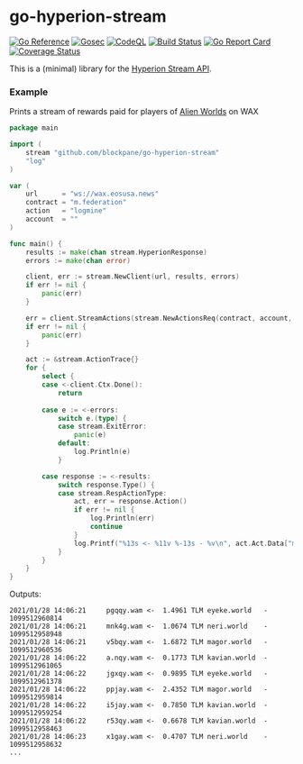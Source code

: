 # go-hyperion-stream

[![Go Reference](https://pkg.go.dev/badge/github.com/blockpane/go-hyperion-stream.svg)](https://pkg.go.dev/github.com/blockpane/go-hyperion-stream)
[![Gosec](https://github.com/blockpane/go-hyperion-stream/workflows/Gosec/badge.svg)](https://github.com/blockpane/go-hyperion-stream/actions?query=workflow%3AGosec)
[![CodeQL](https://github.com/blockpane/go-hyperion-stream/workflows/CodeQL/badge.svg)](https://github.com/blockpane/go-hyperion-stream/actions?query=workflow%3ACodeQL)
[![Build Status](https://github.com/blockpane/go-hyperion-stream/workflows/Tests/badge.svg)](https://github.com/blockpane/go-hyperion-stream/actions?workflow=Tests)
[![Go Report Card](https://goreportcard.com/badge/github.com/blockpane/go-hyperion-stream)](https://goreportcard.com/report/github.com/blockpane/go-hyperion-stream)
[![Coverage Status](https://coveralls.io/repos/github/blockpane/go-hyperion-stream/badge.svg?branch=develop)](https://coveralls.io/github/blockpane/go-hyperion-stream?branch=develop)

This is a (minimal) library for the [Hyperion Stream API](https://hyperion.docs.eosrio.io/stream_client/).

### Example

Prints a stream of rewards paid for players of [Alien Worlds](https://alienworlds.io) on WAX

```go
package main

import (
	stream "github.com/blockpane/go-hyperion-stream"
	"log"
)

var (
	url      = "ws://wax.eosusa.news"
	contract = "m.federation"
	action   = "logmine"
	account  = ""
)

func main() {
	results := make(chan stream.HyperionResponse)
	errors := make(chan error)

	client, err := stream.NewClient(url, results, errors)
	if err != nil {
		panic(err)
	}

	err = client.StreamActions(stream.NewActionsReq(contract, account, action))
	if err != nil {
		panic(err)
	}

	act := &stream.ActionTrace{}
	for {
		select {
		case <-client.Ctx.Done():
			return
			
		case e := <-errors:
			switch e.(type) {
			case stream.ExitError:
				panic(e)
			default:
				log.Println(e)
			}

		case response := <-results:
			switch response.Type() {
			case stream.RespActionType:
				act, err = response.Action()
				if err != nil {
					log.Println(err)
					continue
				}
				log.Printf("%13s <- %11v %-13s - %v\n", act.Act.Data["miner"], act.Act.Data["bounty"], act.Act.Data["planet_name"], act.Act.Data["land_id"])
			}
		}
	}
}
```

Outputs:

```text
2021/01/28 14:06:21     pgqqy.wam <-  1.4961 TLM eyeke.world   - 1099512960814
2021/01/28 14:06:21     mnk4g.wam <-  1.0674 TLM neri.world    - 1099512958948
2021/01/28 14:06:21     v5bqy.wam <-  1.6872 TLM magor.world   - 1099512960536
2021/01/28 14:06:22     a.nqy.wam <-  0.1773 TLM kavian.world  - 1099512961065
2021/01/28 14:06:22     jgxqy.wam <-  0.9895 TLM eyeke.world   - 1099512961378
2021/01/28 14:06:22     ppjay.wam <-  2.4352 TLM magor.world   - 1099512959814
2021/01/28 14:06:22     i5jay.wam <-  0.7850 TLM kavian.world  - 1099512959254
2021/01/28 14:06:22     r53qy.wam <-  0.6678 TLM kavian.world  - 1099512958463
2021/01/28 14:06:23     x1gay.wam <-  0.4707 TLM neri.world    - 1099512958632
...
```
